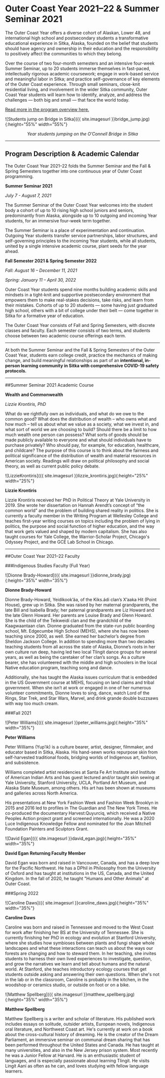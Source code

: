 # Outer Coast Year 2021–22 & Summer Seminar 2021

The Outer Coast Year offers a diverse cohort of Alaskan, Lower 48, and international high school and postsecondary students a transformative educational experience in Sitka, Alaska, founded on the belief that students should have agency and ownership in their education and the responsibility to positively affect the communities to which they belong.

Over the course of two four-month semesters and an intensive four-week Summer Seminar, up to 20 students immerse themselves in fast-paced, intellectually rigorous academic coursework; engage in work-based service and meaningful labor in Sitka; and practice self-governance of key elements of the Outer Coast experience. Through small seminars, close-knit residential living, and involvement in the wider Sitka community, Outer Coast Year students will learn how to identify, analyze, and address the challenges — both big and small — that face the world today.

[Read more in the program overview here.](https://docs.google.com/document/d/1rUegr9-h375wjwI4nkQR5kg_upHWrWG_BvBZ6fy-k5g/edit)

<!-- This inserts the photo of students -->
![Students jump on Bridge in Sitka]({{ site.imagesurl }}bridge_jump.jpg){:height="55%" width="55%"}

<div align="center"><em>Year students jumping on the O’Connell Bridge in Sitka</em></div>

***

## Program Description & Academic Calendar

The Outer Coast Year 2021–22 folds the Summer Seminar and the Fall & Spring Semesters together into one continuous year of Outer Coast programming.

**Summer Seminar 2021**

_July 7 - August 7, 2021_

The Summer Seminar of the Outer Coast Year welcomes into the student body a cohort of up to 10 rising high school juniors and seniors, predominantly from Alaska, alongside up to 10 outgoing and incoming Year students, for an immersive four-week term together. 

The Summer Seminar is a place of experimentation and continuation. Outgoing Year students transfer service partnerships, labor structures, and self-governing principles to the incoming Year students, while all students, united by a single intensive academic course, plant seeds for the year ahead. 


**Fall Semester 2021 & Spring Semester 2022**

_Fall: August 16 – December 11, 2021_

_Spring: January 11 – April 30, 2022_

Outer Coast Year students spend nine months building academic skills and mindsets in a tight-knit and supportive postsecondary environment that empowers them to make real-stakes decisions, take risks, and learn from their mistakes. Cohorts of up to 20 students — some having just graduated high school, others with a bit of college under their belt — come together in Sitka for a formative year of education.

The Outer Coast Year consists of Fall and Spring Semesters, with discrete classes and faculty. Each semester consists of two terms, and students choose between two academic course offerings each term. 

***

At both the Summer Seminar and the Fall & Spring Semesters of the Outer Coast Year, students earn college credit, practice the mechanics of making change, and build meaningful relationships as part of an **intentional, in-person learning community in Sitka with comprehensive COVID-19 safety protocols.**

***

##Summer Seminar 2021 Academic Course

**Wealth and Commonwealth**

_Lizzie Krontiris, PhD_

What do we rightfully own as individuals, and what do we owe to the common good? What does the distribution of wealth – who owns what and how much – tell us about what we value as a society, what we invest in, and what sort of world we are choosing to build? Should there be a limit to how much wealth one person can possess? What sorts of goods should be made publicly available to everyone and what should individuals have to purchase privately? Who should pay, for example, for education, healthcare, and childcare? The purpose of this course is to think about the fairness and political significance of the distribution of wealth and material resources in American society. Readings will draw on political philosophy and social theory, as well as current public policy debate. 


<!-- This inserts the image -->
![LizzieKrontiris]({{ site.imagesurl }}lizzie_krontiris.jpg){:height="25%" width="25%"}

**Lizzie Krontiris**

Lizzie Krontiris received her PhD in Political Theory at Yale University in 2019. She wrote her dissertation on Hannah Arendt’s concept of “the common world” and the problem of building shared reality in politics. She is currently a faculty member in the Writing Program at Wellesley College and teaches first-year writing courses on topics including the problem of lying in politics, the purpose and social function of higher education, and the way that work gets valued and shaped by modern capitalism. She has also taught courses for Yale College, the Warrior-Scholar Project, Chicago's Odyssey Project, and the GCE Lab School in Chicago.


***

##Outer Coast Year 2021–22 Faculty

###Indigenous Studies Faculty (Full Year)


<!-- This inserts the image -->
![Dionne Brady-Howard]({{ site.imagesurl }}dionne_brady.jpg){:height="35%" width="35%"}

**Dionne Brady-Howard**

Dionne Brady-Howard, Yeidikook’áa, of the Kiks.ádi clan’s X’aaka Hít (Point House), grew up in Sitka. She was raised by her maternal grandparents, the late Bill and Isabella Brady; her paternal grandparents are Liz Howard and the late Glenn Howard. Her parents are Louise Brady and Glenn Howard. She is the child of the Teikweidí clan and the grandchild of the Kaagwaantaan clan. Dionne graduated from the state-run public boarding school, Mt. Edgecumbe High School (MEHS), where she has now been teaching since 2000, as well. She earned her bachelor’s degree from Sheldon Jackson College. In addition to spending more than two decades teaching students from all across the state of Alaska, Dionne’s roots in her own culture run deep, having led two local Tlingit dance groups for several years, as well as being the caretaker of her clan’s songs. As a culture bearer, she has volunteered with the middle and high schoolers in the local Native education program, teaching song and dance. 

Additionally, she has taught the Alaska issues curriculum that is embedded in the US Government course at MEHS, focusing on land claims and tribal government. When she isn’t at work or engaged in one of her numerous volunteer commitments, Dionne loves to sing, dance, watch Lord of the Rings, Star Trek, and Star Wars, Marvel, and drink grande double buzzsaws with way too much cream.

###Fall 2021


<!-- This inserts the image -->
![Peter Williams]({{ site.imagesurl }}peter_williams.jpg){:height="35%" width="35%"}

**Peter Williams**

Peter Williams (Yup’ik) is a culture bearer, artist, designer, filmmaker, and educator based in Sitka, Alaska. His hand-sewn works repurpose skin from self-harvested traditional foods, bridging worlds of Indigenous art, fashion, and subsistence.

Williams completed artist residencies at Santa Fe Art Institute and Institute of American Indian Arts and has guest lectured and/or taught skin sewing at Yale University, Stanford University, UCLA, Portland Art Museum, and Alaska State Museum, among others. His art has been shown at museums and galleries across North America.

His presentations at New York Fashion Week and Fashion Week Brooklyn in 2015 and 2016 led to profiles in The Guardian and The New York Times. He co-produced the documentary Harvest:Quyurciq, which received a Native Peoples Action project grant and screened internationally. He was a 2020 Luce Indigenous Knowledge Fellow and nominated for the Joan Mitchell Foundation Painters and Sculptors Grant.


<!-- This inserts the image -->
![David Egan]({{ site.imagesurl }}david_egan.jpg){:height="35%" width="35%"}

**David Egan**
__Returning Faculty Member__

David Egan was born and raised in Vancouver, Canada, and has a deep love for the Pacific Northwest. He has a DPhil in Philosophy from the University of Oxford and has taught at institutions in the US, Canada, and the United Kingdom. In the fall of 2020, he taught "Humans and Other Animals" at Outer Coast.

###Spring 2022


<!-- This inserts the image -->
![Caroline Daws]({{ site.imagesurl }}caroline_daws.jpg){:height="35%" width="35%"}

**Caroline Daws**

Caroline was born and raised in Tennessee and moved to the West Coast for work after finishing her BS at the University of Tennessee. She is currently finishing her PhD in ecology and evolution at Stanford University, where she studies how symbioses between plants and fungi shape whole landscapes and what these interactions can teach us about the ways our forests are changing and how to steward them. In her teaching, she invites students to harness their own lived experiences to investigate, question, and grow the narratives we learn and tell about humans and the natural world. At Stanford, she teaches introductory ecology courses that get students outside asking and answering their own questions. When she's not in the lab or in the classroom, Caroline is probably in the kitchen, in the woodshop or ceramics studio, or outside on foot or on a bike.

<!-- This inserts the image -->
![Matthew Spellberg]({{ site.imagesurl }}matthew_spellberg.jpg){:height="35%" width="35%"}

**Matthew Spellberg**

Matthew Spellberg is a writer and scholar of literature. His published work includes essays on solitude, outsider artists, European novels, Indigenous oral literature, and Northwest Coast art. He's currently at work on a book about the cross-cultural history of dreaming. He is the creator of the Dream Parliament, an immersive seminar on communal dream sharing that has been performed throughout the United States and Canada. He has taught at many universities, and also in the New Jersey prison system. Most recently he was a Junior Fellow at Harvard. He is an enthusiastic student of languages, and is especially passionate about learning Tlingit. He visits Lingít Aaní as often as he can, and loves studying with fellow language learners.


